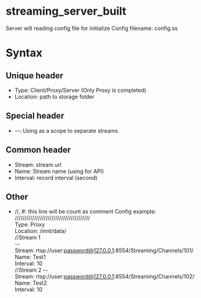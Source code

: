 # streaming_server_built
Server will reading config file for initialize
Config filename: config.ss 
# Syntax
## Unique header
  - Type: Client/Proxy/Server (Only Proxy is completed)
  - Location: path to storage folder
## Special header
  - --: Using as a scope to separate streams
## Common header
  - Stream: stream url
  - Name: Stream name (using for API)
  - Interval: record interval (second)
## Other
  - //, #: this line will be count as comment
Config example:\
///////////////////////////////////////\
Type: Proxy\
Location: /mnt/data/\
//Stream 1\
--\
Stream: rtsp://user:password@127.0.0.1:8554/Streaming/Channels/101/\
Name: Test1\
Interval: 10\
//Stream 2
-- \
Stream: rtsp://user:password@127.0.0.1:8554/Streaming/Channels/102/\
Name: Test2\
Interval: 10
